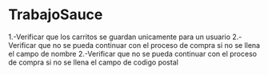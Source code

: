 # TrabajoSauce
1.-Verificar que los carritos se guardan unicamente para un usuario
2.-Verificar que no se pueda continuar con el proceso de compra si  no se llena el campo de nombre
2.-Verificar que no se pueda continuar con el proceso de compra si  no se llena el campo de codigo postal